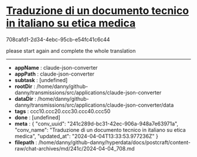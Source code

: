 # [Traduzione di un documento tecnico in italiano su etica medica](https://claude.ai/chat/241c289d-bc31-42ec-906a-948a7e63971a)

708cafd1-2d34-4ebc-95cb-e54fc41c6c44

please start again and complete the whole translation

---

* **appName** : claude-json-converter
* **appPath** : claude-json-converter
* **subtask** : [undefined]
* **rootDir** : /home/danny/github-danny/transmissions/src/applications/claude-json-converter
* **dataDir** : /home/danny/github-danny/transmissions/src/applications/claude-json-converter/data
* **tags** : ccc10.ccc20.ccc30.ccc40.ccc50
* **done** : [undefined]
* **meta** : {
  "conv_uuid": "241c289d-bc31-42ec-906a-948a7e63971a",
  "conv_name": "Traduzione di un documento tecnico in italiano su etica medica",
  "updated_at": "2024-04-04T13:33:53.977236Z"
}
* **filepath** : /home/danny/github-danny/hyperdata/docs/postcraft/content-raw/chat-archives/md/241c/2024-04-04_708.md